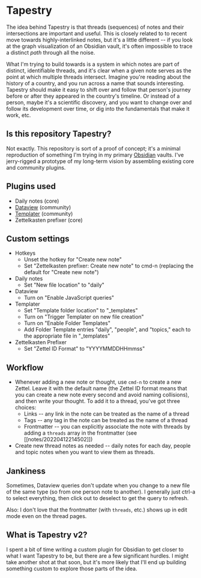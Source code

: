 # Tapestry
The idea behind Tapestry is that threads (sequences) of notes and their intersections are important and useful. This is closely related to to recent move towards highly-interlinked notes, but it's a little different -- if you look at the graph visualization of an Obsidian vault, it's often impossible to trace a distinct *path* through all the noise.

What I'm trying to build towards is a system in which notes are part of distinct, identifiable threads, and it's clear when a given note serves as the point at which multiple threads intersect. Imagine you're reading about the history of a country, and you run across a name that sounds interesting. Tapestry should make it easy to shift over and follow that person's journey before or after they appeared in the country's timeline. Or instead of a person, maybe it's a scientific discovery, and you want to change over and follow its development over time, or dig into the fundamentals that make it work, etc.

## Is this repository Tapestry?
Not exactly. This repository is sort of a proof of concept; it's a minimal reproduction of something I'm trying in my primary [Obsidian](https://obsidian.md/) vaults. I've jerry-rigged a prototype of my long-term vision by assembling existing core and community plugins.

## Plugins used
- Daily notes (core)
- [Dataview](https://github.com/blacksmithgu/obsidian-dataview) (community)
- [Templater](https://github.com/SilentVoid13/Templater) (community)
- Zettelkasten prefixer (core)

## Custom settings
- Hotkeys
	- Unset the hotkey for "Create new note"
	- Set "Zettelkasten prefixer: Create new note" to cmd-n (replacing the default for "Create new note")
- Daily notes
	- Set "New file location" to "daily"
- Dataview
	- Turn on "Enable JavaScript queries"
- Templater
	- Set "Template folder location" to "_templates"
	- Turn on "Trigger Templater on new file creation"
	- Turn on "Enable Folder Templates"
	- Add Folder Template entries "daily", "people", and "topics," each to the appropriate file in "_templates"
- Zettelkasten Prefixer
	- Set "Zettel ID Format" to "YYYYMMDDHHmmss"

## Workflow
- Whenever adding a new note or thought, use `cmd-n` to create a new Zettel. Leave it with the default name (the Zettel ID format means that you can create a new note every second and avoid naming collisions), and then write your thought. To add it to a thread, you've got three choices:
	- Links -- any link in the note can be treated as the name of a thread
	- Tags -- any tag in the note can be treated as the name of a thread
	- Frontmatter -- you can explicitly associate the note with threads by adding a `threads` array in the frontmatter (see [[notes/20220412214502]])
- Create new thread notes as needed -- daily notes for each day, people and topic notes when you want to view them as threads.

## Jankiness
Sometimes, Dataview queries don't update when you change to a new file of the same type (so from one person note to another). I generally just ctrl-a to select everything, then click out to deselect to get the query to refresh.

Also: I don't love that the frontmatter (with `threads`, etc.) shows up in edit mode even on the thread pages.

## What is Tapestry v2?
I spent a bit of time writing a custom plugin for Obsidian to get closer to what I want Tapestry to be, but there are a few significant hurdles. I might take another shot at that soon, but it's more likely that I'll end up building something custom to explore those parts of the idea.
